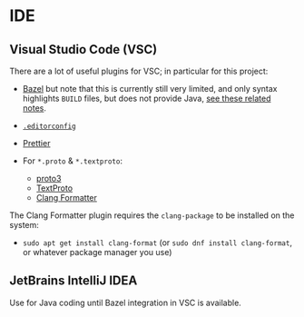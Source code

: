 # IDE

## Visual Studio Code (VSC)

There are a lot of useful plugins for VSC; in particular for this project:

* [Bazel](https://marketplace.visualstudio.com/items?itemName=BazelBuild.vscode-bazel)
  but note that this is currently still very limited, and only syntax highlights `BUILD` files,
  but does not provide Java, [see these related notes](https://github.com/vorburger/LearningBazel/blob/develop/ToDo.md).

* [`.editorconfig`](https://marketplace.visualstudio.com/items?itemName=EditorConfig.EditorConfig)

* [Prettier](https://marketplace.visualstudio.com/items?itemName=esbenp.prettier-vscode)

* For `*.proto` & `*.textproto`:
  * [proto3](https://marketplace.visualstudio.com/items?itemName=zxh404.vscode-proto3)
  * [TextProto](https://marketplace.visualstudio.com/items?itemName=thejustinwalsh.textproto-grammer)
  * [Clang Formatter](https://marketplace.visualstudio.com/items?itemName=Seaube.clangformat)

The Clang Formatter plugin requires the `clang-package` to be installed on the system:

* `sudo apt get install clang-format` (or `sudo dnf install clang-format`, or whatever package manager you use)

## JetBrains IntelliJ IDEA

Use for Java coding until Bazel integration in VSC is available.
